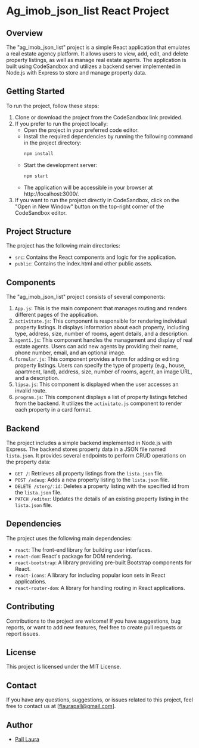 # Ag_imob_json_list React Project
## Overview
The "ag_imob_json_list" project is a simple React application that emulates a real estate agency platform. It allows users to view, add, edit, and delete property listings, as well as manage real estate agents. The application is built using CodeSandbox and utilizes a backend server implemented in Node.js with Express to store and manage property data.

## Getting Started
To run the project, follow these steps:

1. Clone or download the project from the CodeSandbox link provided.
2. If you prefer to run the project locally:
   - Open the project in your preferred code editor.
   - Install the required dependencies by running the following command in the project directory:
     ```bash
     npm install
     ```
   - Start the development server:
     ```bash
     npm start
     ```
   - The application will be accessible in your browser at http://localhost:3000/.
3. If you want to run the project directly in CodeSandbox, click on the "Open in New Window" button on the top-right corner of the CodeSandbox editor.

## Project Structure
The project has the following main directories:
- `src`: Contains the React components and logic for the application.
- `public`: Contains the index.html and other public assets.

## Components
The "ag_imob_json_list" project consists of several components:
1. `App.js`: This is the main component that manages routing and renders different pages of the application.
2. `activitate.js`: This component is responsible for rendering individual property listings. It displays information about each property, including type, address, size, number of rooms, agent details, and a description.
3. `agenti.js`: This component handles the management and display of real estate agents. Users can add new agents by providing their name, phone number, email, and an optional image.
4. `formular.js`: This component provides a form for adding or editing property listings. Users can specify the type of property (e.g., house, apartment, land), address, size, number of rooms, agent, an image URL, and a description.
5. `lipsa.js`: This component is displayed when the user accesses an invalid route.
6. `program.js`: This component displays a list of property listings fetched from the backend. It utilizes the `activitate.js` component to render each property in a card format.

## Backend
The project includes a simple backend implemented in Node.js with Express. The backend stores property data in a JSON file named `lista.json`. It provides several endpoints to perform CRUD operations on the property data:
- `GET /`: Retrieves all property listings from the `lista.json` file.
- `POST /adaug`: Adds a new property listing to the `lista.json` file.
- `DELETE /sterg/:id`: Deletes a property listing with the specified id from the `lista.json` file.
- `PATCH /editez`: Updates the details of an existing property listing in the `lista.json` file.

## Dependencies
The project uses the following main dependencies:
- `react`: The front-end library for building user interfaces.
- `react-dom`: React's package for DOM rendering.
- `react-bootstrap`: A library providing pre-built Bootstrap components for React.
- `react-icons`: A library for including popular icon sets in React applications.
- `react-router-dom`: A library for handling routing in React applications.

## Contributing
Contributions to the project are welcome! If you have suggestions, bug reports, or want to add new features, feel free to create pull requests or report issues.

## License
This project is licensed under the MIT License.

## Contact
If you have any questions, suggestions, or issues related to this project, feel free to contact us at [flaurapall@gmail.com].

## Author
* [Pall Laura](https://github.com/laurapall)
